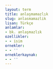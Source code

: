 ```yaml
---
layout: term
title: anlaşmamazlık
slug: anlasmamazlik
lisan: Türkçe
anlamlar:
- bk. anlaşmazlık
ozellikler:
- - isim
ornekler:
- - ''
orneklerkaynak:
- - ''
---
```

